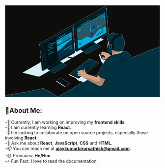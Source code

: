 
![Banner](https://github.com/AJAYKUMAR-B-S/AJAYKUMAR-B-S/blob/main/banner.gif)   

## 👋About Me:

-🔭 Currently, I am working on improving my **frontend skills**.<br>
-🌱 I am currently learning **React**.<br>
-👯 I’m looking to collaborate on open source projects, especially those involving **React**.<br>
-💬 Ask me about **React**, **JavaScript**, **CSS** and **HTML**.<br>
-📫 You can reach me at **ajaykumarbirursathish@gmail.com**.<br>
-😄 Pronouns: **He/Him**.<br>
-⚡ Fun Fact: I love to read the documentation.<br>
